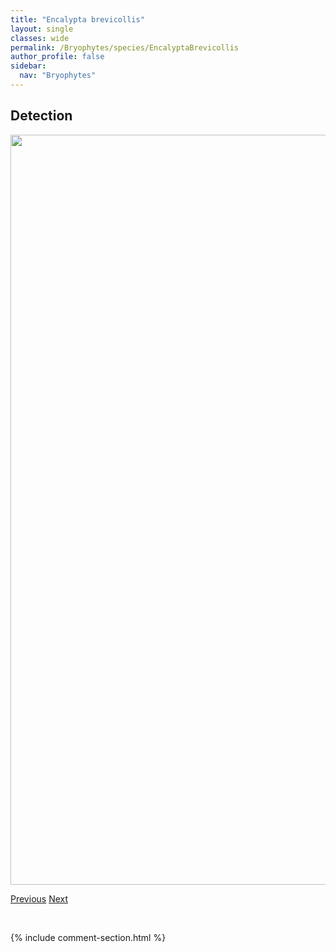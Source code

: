 ```yaml
---
title: "Encalypta brevicollis"
layout: single
classes: wide
permalink: /Bryophytes/species/EncalyptaBrevicollis
author_profile: false
sidebar:
  nav: "Bryophytes"
---
```


<h2>Detection</h2>

<a href="https://drive.google.com/uc?export=view&id=1JUxQhcJWSgF2LlaBPp_RhRGSvfKCOATz">
<img src="https://drive.google.com/uc?export=view&id=1JUxQhcJWSgF2LlaBPp_RhRGSvfKCOATz" height = "1200" width = "800">
</a>


<a href="/DevelopmentWebsite/Bryophytes/species/EncalyptaAlpina" class="pagination--pager" title="Encalypta alpina">Previous</a> <a href="/DevelopmentWebsite/Bryophytes/species/EncalyptaCiliata" class="pagination--pager" title="Encalypta ciliata">Next</a>

<p>&nbsp;</p>

{% include comment-section.html %}
